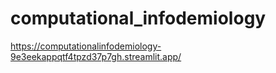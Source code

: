 # computational_infodemiology

https://computationalinfodemiology-9e3eekappqtf4tpzd37p7gh.streamlit.app/ 
